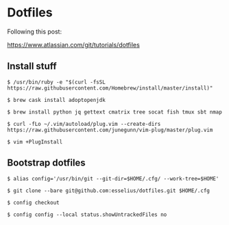 # Dotfiles

Following this post:

https://www.atlassian.com/git/tutorials/dotfiles

## Install stuff

```
$ /usr/bin/ruby -e "$(curl -fsSL https://raw.githubusercontent.com/Homebrew/install/master/install)"

$ brew cask install adoptopenjdk

$ brew install python jq gettext cmatrix tree socat fish tmux sbt nmap

$ curl -fLo ~/.vim/autoload/plug.vim --create-dirs https://raw.githubusercontent.com/junegunn/vim-plug/master/plug.vim

$ vim +PlugInstall
```

## Bootstrap dotfiles

```
$ alias config='/usr/bin/git --git-dir=$HOME/.cfg/ --work-tree=$HOME'

$ git clone --bare git@github.com:esselius/dotfiles.git $HOME/.cfg

$ config checkout

$ config config --local status.showUntrackedFiles no
```
